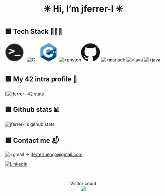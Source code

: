 <h1 align="center"> ✳️ Hi, I’m jferrer-l ✳️ </h1>

## 🟩 Tech Stack 👨🏻‍💻

<img src="https://raw.githubusercontent.com/github/explore/80688e429a7d4ef2fca1e82350fe8e3517d3494d/topics/terminal/terminal.png" alt="git" width="60" height="60"/><img style="margin: 10px" src="https://profilinator.rishav.dev/skills-assets/c-original.svg" alt="C" height="60" /> <img src="https://raw.githubusercontent.com/devicons/devicon/master/icons/cplusplus/cplusplus-original.svg" alt="cplusplus" width="60" height="60"/>
<img src="https://camo.githubusercontent.com/64b1f535115add5713c419514a1bb8e76aeafbc2e9b6b91c00ddfd697713bbb0/68747470733a2f2f63646e2e6a7364656c6976722e6e65742f6e706d2f4070726f6772616d6d696e672d6c616e6775616765732d6c6f676f732f707974686f6e40302e302e302f707974686f6e5f323536783235362e706e67" alt="<phyton" width="60" height="60"/><img src="https://raw.githubusercontent.com/github/explore/78df643247d429f6cc873026c0622819ad797942/topics/github/github.png" alt="<GitHub" width="60" height="60"/>
<img src="https://user-images.githubusercontent.com/64914665/201990802-07bac053-9905-4300-b599-7ddc31b28b6a.png" alt="<mariadb" width="60" height="60"/>
<img src="https://user-images.githubusercontent.com/64914665/201991471-1517e4d0-e37b-4ae6-9116-e9f9d0d0eb5b.png" alt="<java" width="60" height="60"/>
<img src="https://user-images.githubusercontent.com/64914665/201995096-746734bd-2eaa-4419-9735-a84b66ec5f1b.png" alt="<java" width="60" height="60"/>

## 🟩 My 42 intra profile 👾

[![jferrer- 42 stats](https://badge42.vercel.app/api/v2/cl6c57pgb000609mczjgb8q5s/stats?cursusId=21&coalitionId=206)

## 🟩 Github stats 📊

![jferrer-l's github stats](https://github-readme-stats.vercel.app/api?username=jferrer-l&show_icons=true&hide_border=true&theme=merko)

## 🟩 Contact me 📬

<img src="https://user-images.githubusercontent.com/64914665/201991602-c789bc73-bf2f-4740-be75-d1c3e696f78b.png" alt="<gmail" width="15" height="15"/> → jferrerluengo@gmail.com 

[![LinkedIn](https://img.shields.io/badge/linkedin-%230077B5.svg?style=for-the-badge&logo=linkedin&logoColor=white)](https://www.linkedin.com/in/jaime-ferrer-luengo/)

<br>
<p align="center"> 
  Visitor count<br>
  <img src="https://profile-counter.glitch.me/jferrer-l/count.svg" />
</p>
